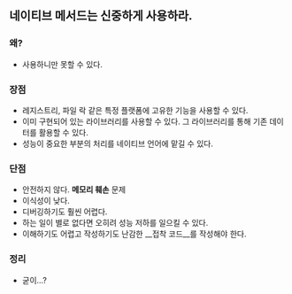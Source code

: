 ## 네이티브 메서드는 신중하게 사용하라.

### 왜?

- 사용하니만 못할 수 있다.

### 장점

- 레지스트리, 파일 락 같은 특정 플랫폼에 고유한 기능을 사용할 수 있다.
- 이미 구현되어 있는 라이브러리를 사용할 수 있다.
  그 라이브러리를 통해 기존 데이터를 활용할 수 있다.
- 성능이 중요한 부분의 처리를 네이티브 언어에 맡길 수 있다.

### 단점

- 안전하지 않다.
  __메모리 훼손__ 문제
- 이식성이 낮다.
- 디버깅하기도 훨씬 어렵다.
- 하는 일이 별로 없다면 오히려 성능 저하를 일으킬 수 있다.
- 이해하기도 어렵고 작성하기도 난감한 __접착 코드__를 작성해야 한다.

### 정리

- 굳이…?